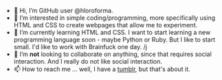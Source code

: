 - 👋 Hi, I’m GitHub user @hloroforma.
- 👀 I’m interested in simple coding/programming, more specifically using HTML and CSS to create webpages that allow me to experiment.
- 🌱 I’m currently learning HTML and CSS. I want to start learning a new programming language soon - maybe Python or Ruby. But I like to start small. I'd like to work with Brainfuck one day. /j
- 💞️ I’m <b>not</b> looking to collaborate on anything, since that requires social interaction. And I really do not like social interaction.
- 📫 How to reach me ... well, I have a <a href="https://hloroforma.tumblr.com/">tumblr</a>, but that's about it.

<!---
hloroforma/hloroforma is a ✨ special ✨ repository because its `README.md` (this file) appears on your GitHub profile.
You can click the Preview link to take a look at your changes.
--->
